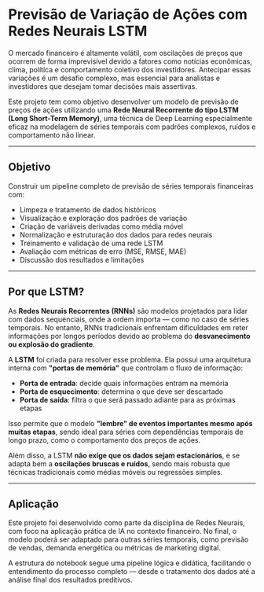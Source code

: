 # Previsão de Variação de Ações com Redes Neurais LSTM

O mercado financeiro é altamente volátil, com oscilações de preços que ocorrem de forma imprevisível devido a fatores como notícias econômicas, clima, política e comportamento coletivo dos investidores. Antecipar essas variações é um desafio complexo, mas essencial para analistas e investidores que desejam tomar decisões mais assertivas.

Este projeto tem como objetivo desenvolver um modelo de previsão de preços de ações utilizando uma **Rede Neural Recorrente do tipo LSTM (Long Short-Term Memory)**, uma técnica de Deep Learning especialmente eficaz na modelagem de séries temporais com padrões complexos, ruídos e comportamento não linear.

---

## Objetivo

Construir um pipeline completo de previsão de séries temporais financeiras com:

- Limpeza e tratamento de dados históricos
- Visualização e exploração dos padrões de variação
- Criação de variáveis derivadas como média móvel
- Normalização e estruturação dos dados para redes neurais
- Treinamento e validação de uma rede LSTM
- Avaliação com métricas de erro (MSE, RMSE, MAE)
- Discussão dos resultados e limitações

---

## Por que LSTM?

As **Redes Neurais Recorrentes (RNNs)** são modelos projetados para lidar com dados sequenciais, onde a ordem importa — como no caso de séries temporais. No entanto, RNNs tradicionais enfrentam dificuldades em reter informações por longos períodos devido ao problema do **desvanecimento ou explosão do gradiente**.

A **LSTM** foi criada para resolver esse problema. Ela possui uma arquitetura interna com **"portas de memória"** que controlam o fluxo de informação:

- **Porta de entrada**: decide quais informações entram na memória
- **Porta de esquecimento**: determina o que deve ser descartado
- **Porta de saída**: filtra o que será passado adiante para as próximas etapas

Isso permite que o modelo **"lembre" de eventos importantes mesmo após muitas etapas**, sendo ideal para séries com dependências temporais de longo prazo, como o comportamento dos preços de ações.

Além disso, a LSTM **não exige que os dados sejam estacionários**, e se adapta bem a **oscilações bruscas e ruídos**, sendo mais robusta que técnicas tradicionais como médias móveis ou regressões simples.

---

## Aplicação

Este projeto foi desenvolvido como parte da disciplina de Redes Neurais, com foco na aplicação prática de IA no contexto financeiro. No final, o modelo poderá ser adaptado para outras séries temporais, como previsão de vendas, demanda energética ou métricas de marketing digital.

A estrutura do notebook segue uma pipeline lógica e didática, facilitando o entendimento do processo completo — desde o tratamento dos dados até a análise final dos resultados preditivos.
